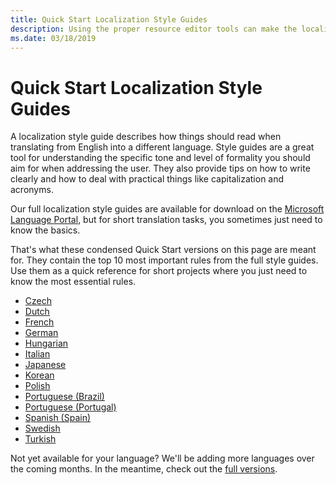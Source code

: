 ```yaml
---
title: Quick Start Localization Style Guides
description: Using the proper resource editor tools can make the localization of product resources quick and easy.
ms.date: 03/18/2019
---
```

# Quick Start Localization Style Guides

A localization style guide describes how things should read when translating from English into a different language. Style guides are a great tool for understanding the specific tone and level of formality you should aim for when addressing the user. They also provide tips on how to write clearly and how to deal with practical things like capitalization and acronyms. 

Our full localization style guides are available for download on the [Microsoft Language Portal](https://www.microsoft.com/Language/StyleGuides), but for short translation tasks, you sometimes just need to know the basics. 

That's what these condensed Quick Start versions on this page are meant for. They contain the top 10 most important rules from the full style guides. Use them as a quick reference for short projects where you just need to know the most essential rules.

*	[Czech](/globalization/localization/ministyleguides/mini-style-guide-czech)
*	[Dutch](/globalization/localization/ministyleguides/mini-style-guide-dutch)
*	[French](/globalization/localization/ministyleguides/mini-style-guide-french)
*	[German](/globalization/localization/ministyleguides/mini-style-guide-german)
*	[Hungarian](/globalization/localization/ministyleguides/mini-style-guide-hungarian)
*	[Italian](/globalization/localization/ministyleguides/mini-style-guide-italian)
*	[Japanese](/globalization/localization/ministyleguides/mini-style-guide-japanese)
*	[Korean](/globalization/localization/ministyleguides/mini-style-guide-korean)
*	[Polish](/globalization/localization/ministyleguides/mini-style-guide-polish)
*	[Portuguese (Brazil)](/globalization/localization/ministyleguides/mini-style-guide-portuguese-brazil)
*	[Portuguese (Portugal)](/globalization/localization/ministyleguides/mini-style-guide-portuguese-portugal)
*	[Spanish (Spain)](/globalization/localization/ministyleguides/mini-style-guide-spanish-spain)
*	[Swedish](/globalization/localization/ministyleguides/mini-style-guide-swedish)
*	[Turkish](/globalization/localization/ministyleguides/mini-style-guide-turkish)

Not yet available for your language? We'll be adding more languages over the coming months. In the meantime, check out the [full versions](https://www.microsoft.com/Language/StyleGuides).
